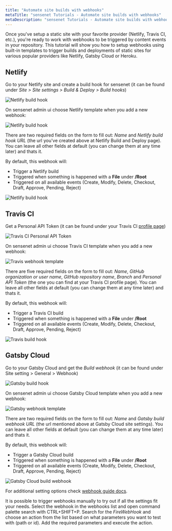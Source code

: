 ```yaml
---
title: "Automate site builds with webhooks"
metaTitle: "sensenet Tutorials - Automate site builds with webhooks"
metaDescription: "sensenet Tutorials - Automate site builds with webhooks"
---
```


Once you've setup a static site with your favorite provider (Netlify, Travis CI, etc.), you're ready to work with webhooks to be triggered by content events in your repository. This tutorial will show you how to setup webhooks using built-in templates to trigger builds and deployments of static sites for various popular providers like Netlify, Gatsby Cloud or Heroku.

## Netlify

Go to your Netlify site and create a build hook for sensenet (it can be found under *Site > Site settings > Build & Deploy > Build hooks*)

![Netlify build hook](../../integrations/img/netlify-build-hook.png)

On sensenet admin ui choose Netlify template when you add a new webhook:

![Netlify build hook](../../integrations/img/netlify-webhook-template.png)

There are two required fields on the form to fill out: *Name* and *Netlify build hook URL* (the url you've created above at Netlify Build and Deploy page). You can leave all other fields at default (you can change them at any time later) and thats it.

By default, this webhook will:

- Trigger a Netlify build
- Triggered when something is happened with a **File** under **/Root**
- Triggered on all available events (Create, Modify, Delete, Checkout, Draft, Approve, Pending, Reject)

![Netlify build hook](../../integrations/img/new-netlify-webhook.png)

## Travis CI

Get a Personal API Token (it can be found under your Travis CI [profile page](https://travis-ci.com/account/repositories))

![Travis CI Personal API Token](../../integrations/img/travis-api-token.png)

On sensenet admin ui choose Travis CI template when you add a new webhook:

![Travis webhook template](../../integrations/img/travis-webhook-template.png)

There are five required fields on the form to fill out: *Name*, *GitHub organization or user name*, *GitHub repository name*, *Branch* and *Personal API Token* (the one you can find at your Travis CI profile page). You can leave all other fields at default (you can change them at any time later) and thats it.

By default, this webhook will:

- Trigger a Travis CI build
- Triggered when something is happened with a **File** under **/Root**
- Triggered on all available events (Create, Modify, Delete, Checkout, Draft, Approve, Pending, Reject)

![Travis build hook](../../integrations/img/new-travis-webhook.png)

## Gatsby Cloud

Go to your Gatsby Cloud and get the *Build webhook* (it can be found under Site setting > General > Webhook)

![Gatsby build hook](../../integrations/img/gatsby-build-hook.png)

On sensenet admin ui choose Gatsby Cloud template when you add a new webhook:

![Gatsby webhook template](../../integrations/img/gatsby-webhook-template.png)

There are two required fields on the form to fill out: *Name* and *Gatsby build webhook URL* (the url mentioned above at Gatsby Cloud site settings). You can leave all other fields at default (you can change them at any time later) and thats it.

By default, this webhook will:

- Trigger a Gatsby Cloud build
- Triggered when something is happened with a **File** under **/Root**
- Triggered on all available events (Create, Modify, Delete, Checkout, Draft, Approve, Pending, Reject)

![Gatsby Cloud build webhook](../../integrations/img/new-gatsby-webhook.png)

<note severity="info">For additional setting options check <a href="/guides/webhooks">webhook guide docs</a>.</note>

It is possible to trigger webhooks manually to try out if all the settings fit your needs. Select the webhook in the webhooks list and open command palette search with CTRL+SHIFT+P. Search for the *FireWebHook* and choose an action from the list based on what parameters you want to test with (path or id). Add the required parameters and execute the action.
